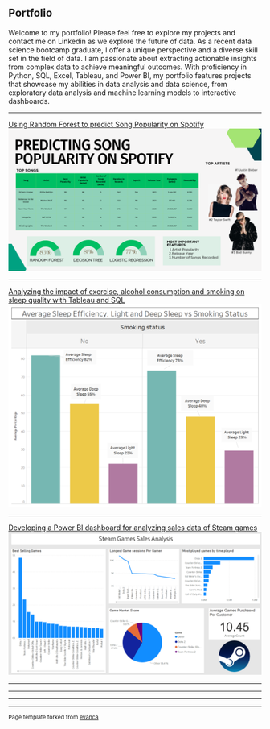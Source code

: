 ## Portfolio

Welcome to my portfolio! Please feel free to explore my projects and contact me on Linkedin as we explore the future of data. As a recent data science bootcamp graduate, I offer a unique perspective and a diverse skill set in the field of data. 
I am passionate about extracting actionable insights from complex data to achieve meaningful outcomes. With proficiency in Python, SQL, Excel, Tableau, and Power BI, my portfolio features projects that showcase my abilities in data analysis and data science, 
from exploratory data analysis and machine learning models to interactive dashboards. 

---

[Using Random Forest to predict Song Popularity on Spotify](/Capstone_page.md)
<img src="images/Presentation Dashboard.png"/>

---

[Analyzing the impact of exercise, alcohol consumption and smoking on sleep quality with Tableau and SQL](/Sleep_Study_page.md)
<img src="images/Smoking Dashboard1.png"/>

---

[Developing a Power BI dashboard for analyzing sales data of Steam games](/Steam_Dash_Page.md)
<img src="images/SteamDashP1.png"/>

---




---



---




---
<p style="font-size:11px">Page template forked from <a href="https://github.com/evanca/quick-portfolio">evanca</a></p>
<!-- Remove above link if you don't want to attibute -->
